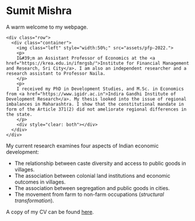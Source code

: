 # Sumit Mishra


A warm welcome to my webpage.

~~~
<div class="row">
  <div class="container">
    <img class="left" style="width:50%;" src="assets/pfp-2022.">
    <p>
    I&#39;m an Assistant Professor of Economics at the <a href="https://krea.edu.in/ifmrgsb/">Institute for Financial Management and Research, Sri City</a>. I am also an independent researcher and a research assistant to Professor Naila.
    </p>
    <p>
    I received my PhD in Development Studies, and M.Sc. in Economics from <a href="https://www.igidr.ac.in">Indira Gandhi Institute of Development Research</a>. My thesis looked into the issue of regional imbalances in Maharashtra. I show that the constitutional mandate in form of the Article 371(2) did not ameliorate regional differences in the state.
    </p>
    <div style="clear: both"></div>      
  </div>
</div>
~~~


My current research examines four aspects of Indian economic development:

-  The relationship between caste diversity and access to public goods in villages.
- The association between colonial land institutions and economic outcomes in villages. 
-  The association between segregation and public goods in cities.
- The movement from farm to non-farm occupations (_structural transformation_).

A copy of my CV can be found [here](https://www.dropbox.com/scl/fi/pfjv48j9b948oowb77823/CV_SM.pdf?rlkey=13ca6pok98wevzch0xuzpjqio&st=xayhiji5&dl=0).

